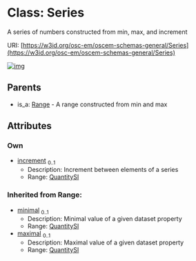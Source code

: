 
# Class: Series

A series of numbers constructed from min, max, and increment

URI: [https://w3id.org/osc-em/oscem-schemas-general/Series](https://w3id.org/osc-em/oscem-schemas-general/Series)


[![img](https://yuml.me/diagram/nofunky;dir:TB/class/[QuantitySI]<increment%200..1-++[Series],[Range]^-[Series],[Range],[QuantitySI])](https://yuml.me/diagram/nofunky;dir:TB/class/[QuantitySI]<increment%200..1-++[Series],[Range]^-[Series],[Range],[QuantitySI])

## Parents

 *  is_a: [Range](Range.md) - A range constructed from min and max

## Attributes


### Own

 * [increment](increment.md)  <sub>0..1</sub>
     * Description: Increment between elements of a series
     * Range: [QuantitySI](QuantitySI.md)

### Inherited from Range:

 * [minimal](minimal.md)  <sub>0..1</sub>
     * Description: Minimal value of a given dataset property
     * Range: [QuantitySI](QuantitySI.md)
 * [maximal](maximal.md)  <sub>0..1</sub>
     * Description: Maximal value of a given dataset property
     * Range: [QuantitySI](QuantitySI.md)
